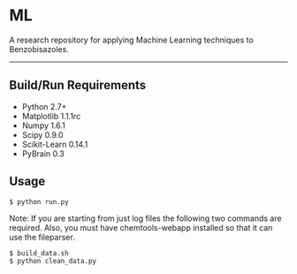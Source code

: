 ML
================
A research repository for applying Machine Learning techniques to Benzobisazoles.

_______________________________________________________________________
Build/Run Requirements
----------------------

- Python 2.7+
- Matplotlib 1.1.1rc
- Numpy 1.6.1
- Scipy 0.9.0
- Scikit-Learn 0.14.1
- PyBrain 0.3


Usage
-----

    $ python run.py

Note: If you are starting from just log files the following two commands are required. Also, you must have chemtools-webapp installed so that it can use the fileparser.

    $ build_data.sh
    $ python clean_data.py
